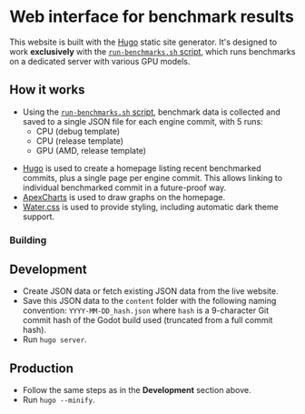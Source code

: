 # Web interface for benchmark results

This website is built with the [Hugo](https://gohugo.io/) static site generator.
It's designed to work **exclusively** with the [`run-benchmarks.sh` script](../run-benchmarks.sh),
which runs benchmarks on a dedicated server with various GPU models.

## How it works

- Using the [`run-benchmarks.sh` script](../run-benchmarks.sh), benchmark data
  is collected and saved to a single JSON file for each engine commit, with 5 runs:
  - CPU (debug template)
  - CPU (release template)
  - GPU (AMD, release template)
<!--
  - GPU (Intel, release template)
  - GPU (NVIDIA, release template)
-->
- [Hugo](https://gohugo.io/) is used to create a homepage listing recent
  benchmarked commits, plus a single page per engine commit. This allows linking
  to individual benchmarked commit in a future-proof way.
- [ApexCharts](https://apexcharts.com/) is used to draw graphs on the homepage.
- [Water.css](https://watercss.kognise.dev/) is used to provide styling,
  including automatic dark theme support.

### Building

## Development

- Create JSON data or fetch existing JSON data from the live website.
- Save this JSON data to the `content` folder with the following naming convention:
  `YYYY-MM-DD_hash.json` where `hash` is a 9-character Git commit hash of the
  Godot build used (truncated from a full commit hash).
- Run `hugo server`.

## Production

- Follow the same steps as in the **Development** section above.
- Run `hugo --minify`.
